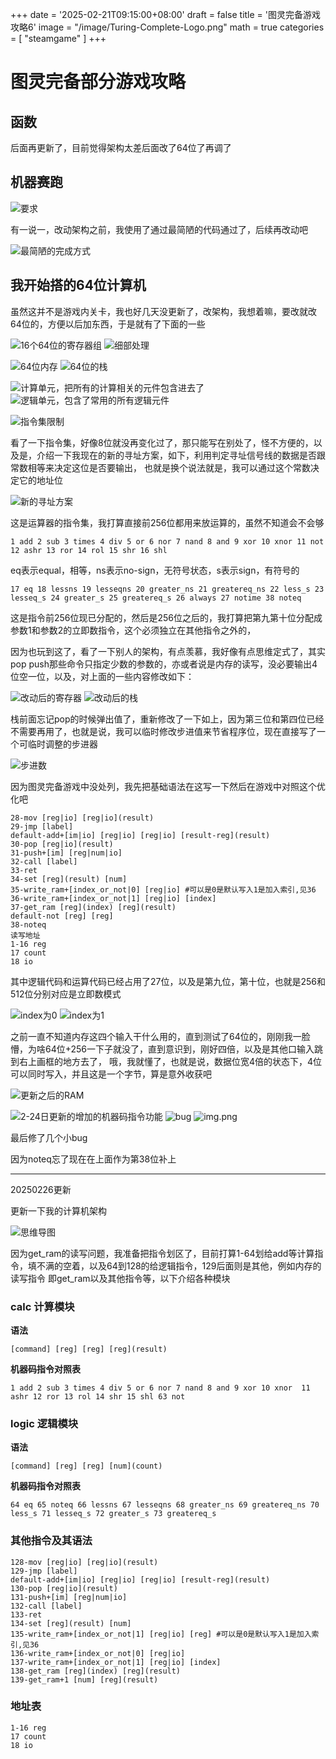 +++
date = '2025-02-21T09:15:00+08:00'
draft = false
title = '图灵完备游戏攻略6'
image = "/image/Turing-Complete-Logo.png"
math = true
categories = [
    "steamgame"
]
+++

# 图灵完备部分游戏攻略

## 函数

后面再更新了，目前觉得架构太差后面改了64位了再调了

## 机器赛跑

![要求](robot-run-race-request.png)

有一说一，改动架构之前，我使用了通过最简陋的代码通过了，后续再改动吧

![最简陋的完成方式](robot-run-race-finish-ugly.png)





## 我开始搭的64位计算机

虽然这并不是游戏内关卡，我也好几天没更新了，改架构，我想着嘛，要改就改64位的，方便以后加东西，于是就有了下面的一些

![16个64位的寄存器组](16reg.png)
![细部处理](16reg-2.png)

![64位内存](ram.png)
![64位的栈](stack.png)

![计算单元，把所有的计算相关的元件包含进去了](calc-core.png)
![逻辑单元，包含了常用的所有逻辑元件](logic-core.png)

![指令集限制](introduction-set.png)

看了一下指令集，好像8位就没再变化过了，那只能写在别处了，怪不方便的，以及是，介绍一下我现在的新的寻址方案，如下，利用判定寻址信号线的数据是否跟常数相等来决定这位是否要输出，
也就是换个说法就是，我可以通过这个常数决定它的地址位

![新的寻址方案](addressing-scheme.png)

这是运算器的指令集，我打算直接前256位都用来放运算的，虽然不知道会不会够
```
1 add 2 sub 3 times 4 div 5 or 6 nor 7 nand 8 and 9 xor 10 xnor 11 not 12 ashr 13 ror 14 rol 15 shr 16 shl
```
eq表示equal，相等，ns表示no-sign，无符号状态，s表示sign，有符号的
```
17 eq 18 lessns 19 lesseqns 20 greater_ns 21 greatereq_ns 22 less_s 23 lesseq_s 24 greater_s 25 greatereq_s 26 always 27 notime 38 noteq
```
这是指令前256位现已分配的，然后是256位之后的，我打算把第九第十位分配成参数1和参数2的立即数指令，这个必须独立在其他指令之外的，

因为也玩到这了，看了一下别人的架构，有点羡慕，我好像有点思维定式了，其实pop push那些命令只指定少数的参数的，亦或者说是内存的读写，没必要输出4位空一位，以及，对上面的一些内容修改如下：

![改动后的寄存器](reg_new_args_2.png)
![改动后的栈](stack_new.png)

栈前面忘记pop的时候弹出值了，重新修改了一下如上，因为第三位和第四位已经不需要再用了，也就是说，我可以临时修改步进值来节省程序位，现在直接写了一个可临时调整的步进器

![步进数](count-template-step.png)

因为图灵完备游戏中没处列，我先把基础语法在这写一下然后在游戏中对照这个优化吧

```
28-mov [reg|io] [reg|io](result)
29-jmp [label]
default-add+[im|io] [reg|io] [reg|io] [result-reg](result)
30-pop [reg|io](result)
31-push+[im] [reg|num|io]
32-call [label]
33-ret
34-set [reg](result) [num]
35-write_ram+[index_or_not|0] [reg|io] #可以是0是默认写入1是加入索引,见36
36-write_ram+[index_or_not|1] [reg|io] [index]
37-get_ram [reg](index) [reg](result)
default-not [reg] [reg]
38-noteq
读写地址
1-16 reg
17 count
18 io   
```

其中逻辑代码和运算代码已经占用了27位，以及是第九位，第十位，也就是256和512位分别对应是立即数模式

![index为0](ram-4input.png)
![index为1](ram-4input-index1.png)

之前一直不知道内存这四个输入干什么用的，直到测试了64位的，刚刚我一脸懵，为啥64位+256一下子就没了，直到意识到，刚好四倍，以及是其他口输入跳到右上画框的地方去了，
哦，我就懂了，也就是说，数据位宽4倍的状态下，4位可以同时写入，并且这是一个字节，算是意外收获吧

![更新之后的RAM](ram-new.png)

![2-24日更新的增加的机器码指令功能](some-machine-code.png)
![bug](bug-in-turing-complete.png)
![img.png](release-for-bug.png)

最后修了几个小bug

因为noteq忘了现在在上面作为第38位补上

------------

20250226更新

更新一下我的计算机架构

![思维导图](mind-map.png)

因为get_ram的读写问题，我准备把指令划区了，目前打算1-64划给add等计算指令，填不满的空着，以及64到128的给逻辑指令，129后面则是其他，例如内存的读写指令
即get_ram以及其他指令等，以下介绍各种模块

### calc 计算模块
**语法** 
```
[command] [reg] [reg] [reg](result)
```
**机器码指令对照表**
```
1 add 2 sub 3 times 4 div 5 or 6 nor 7 nand 8 and 9 xor 10 xnor  11 ashr 12 ror 13 rol 14 shr 15 shl 63 not
```

### logic 逻辑模块
**语法** 
```
[command] [reg] [reg] [num](count)
```
**机器码指令对照表**
```
64 eq 65 noteq 66 lessns 67 lesseqns 68 greater_ns 69 greatereq_ns 70 less_s 71 lesseq_s 72 greater_s 73 greatereq_s
```

### 其他指令及其语法
```
128-mov [reg|io] [reg|io](result)
129-jmp [label]
default-add+[im|io] [reg|io] [reg|io] [result-reg](result)
130-pop [reg|io](result)
131-push+[im] [reg|num|io]
132-call [label]
133-ret
134-set [reg](result) [num]
135-write_ram+[index_or_not|1] [reg|io] [reg] #可以是0是默认写入1是加入索引,见36
136-write_ram+[index_or_not|0] [reg|io] 
137-write_ram+[index_or_not|1] [reg|io] [index]
138-get_ram [reg](index) [reg](result)
139-get_ram+1 [num] [reg](result)
```
### 地址表
```
1-16 reg
17 count
18 io
```

